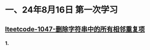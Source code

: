 # 一、24年8月16日 第一次学习
## [lteetcode-1047-删除字符串中的所有相邻重复项](https://leetcode.cn/problems/remove-all-adjacent-duplicates-in-string/description/)

### 1.



